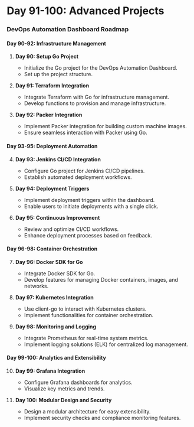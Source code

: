 # Day 91-100: Advanced Projects
### DevOps Automation Dashboard Roadmap

#### Day 90-92: Infrastructure Management
1. **Day 90: Setup Go Project**
   - Initialize the Go project for the DevOps Automation Dashboard.
   - Set up the project structure.

2. **Day 91: Terraform Integration**
   - Integrate Terraform with Go for infrastructure management.
   - Develop functions to provision and manage infrastructure.

3. **Day 92: Packer Integration**
   - Implement Packer integration for building custom machine images.
   - Ensure seamless interaction with Packer using Go.

#### Day 93-95: Deployment Automation
4. **Day 93: Jenkins CI/CD Integration**
   - Configure Go project for Jenkins CI/CD pipelines.
   - Establish automated deployment workflows.

5. **Day 94: Deployment Triggers**
   - Implement deployment triggers within the dashboard.
   - Enable users to initiate deployments with a single click.

6. **Day 95: Continuous Improvement**
   - Review and optimize CI/CD workflows.
   - Enhance deployment processes based on feedback.

#### Day 96-98: Container Orchestration
7. **Day 96: Docker SDK for Go**
   - Integrate Docker SDK for Go.
   - Develop features for managing Docker containers, images, and networks.

8. **Day 97: Kubernetes Integration**
   - Use client-go to interact with Kubernetes clusters.
   - Implement functionalities for container orchestration.

9. **Day 98: Monitoring and Logging**
   - Integrate Prometheus for real-time system metrics.
   - Implement logging solutions (ELK) for centralized log management.

#### Day 99-100: Analytics and Extensibility
10. **Day 99: Grafana Integration**
    - Configure Grafana dashboards for analytics.
    - Visualize key metrics and trends.

11. **Day 100: Modular Design and Security**
    - Design a modular architecture for easy extensibility.
    - Implement security checks and compliance monitoring features.
